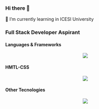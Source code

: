 ### Hi there 👋
🌱 I’m currently learning in ICESI University

### Full Stack Developer Aspirant

#### Languages & Frameworks

<p align="center">
  <a href="https://skillicons.dev">
    <img src="https://skillicons.dev/icons?i=js,py,cs,java,react,angular,vue,nextjs,nodejs,express,dotnet,django,nestjs" />
  </a>
</p>

#### HMTL-CSS
<p align="center">
  <a href="https://skillicons.dev">
    <img src="https://skillicons.dev/icons?i=html,tailwind,bootstrap,css" />
  </a>
</p>

#### Other Tecnologies

<p align="center">
  <a href="https://skillicons.dev">
    <img src="https://skillicons.dev/icons?i=github,mongodb,postgres,vercel,netlify" />
  </a>
</p>
